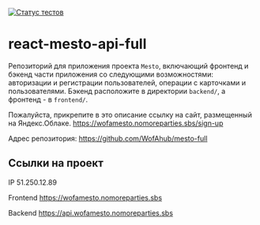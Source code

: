 [![Статус тестов](../../actions/workflows/tests.yml/badge.svg)](../../actions/workflows/tests.yml)

# react-mesto-api-full
Репозиторий для приложения проекта `Mesto`, включающий фронтенд и бэкенд части приложения со следующими возможностями: авторизации и регистрации пользователей, операции с карточками и пользователями. Бэкенд расположите в директории `backend/`, а фронтенд - в `frontend/`. 
  
Пожалуйста, прикрепите в это описание ссылку на сайт, размещенный на Яндекс.Облаке.
https://wofamesto.nomoreparties.sbs/sign-up

Адрес репозитория: https://github.com/WofAhub/mesto-full

## Ссылки на проект

IP 51.250.12.89

Frontend https://wofamesto.nomoreparties.sbs

Backend https://api.wofamesto.nomoreparties.sbs
